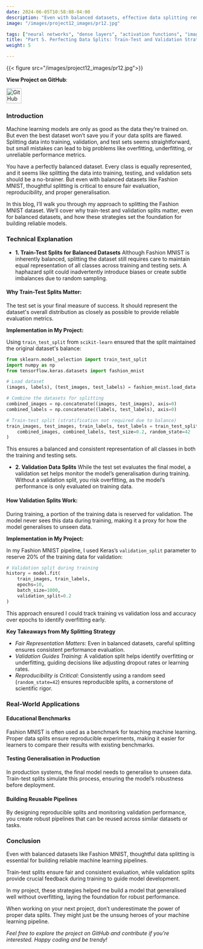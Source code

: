```yaml
---
date: 2024-06-05T10:58:08-04:00
description: "Even with balanced datasets, effective data splitting remains critical for machine learning success. This blog explores how train-test splits and validation strategies ensure reliable performance metrics, guide model optimisation, and prevent overfitting. Follow along with practical examples from the Fashion MNIST dataset."
image: "/images/project12_images/pr12.jpg"

tags: ["neural networks", "dense layers", "activation functions", "image classification", "deep learning basics"]
title: "Part 5. Perfecting Data Splits: Train-Test and Validation Strategies for Reliable Results. How thoughtful data splitting practices ensure consistent performance in machine learning pipelines."
weight: 5

---
```

{{< figure src="/images/project12_images/pr12.jpg">}}

**View Project on GitHub**: 

<a href="https://github.com/drnsmith/Designing-Dense-NNs-Using-MNIST" target="_blank">
    <img src="/images/github.png" alt="GitHub" style="width:40px; height:40px; vertical-align: middle;">
  </a>

### Introduction
Machine learning models are only as good as the data they’re trained on. But even the best dataset won’t save you if your data splits are flawed. Splitting data into training, validation, and test sets seems straightforward, but small mistakes can lead to big problems like overfitting, underfitting, or unreliable performance metrics.

You have a perfectly balanced dataset. Every class is equally represented, and it seems like splitting the data into training, testing, and validation sets should be a no-brainer. But even with balanced datasets like Fashion MNIST, thoughtful splitting is critical to ensure fair evaluation, reproducibility, and proper generalisation.

In this blog, I’ll walk you through my approach to splitting the Fashion MNIST dataset. We’ll cover why train-test and validation splits matter, even for balanced datasets, and how these strategies set the foundation for building reliable models.

### Technical Explanation
 - **1. Train-Test Splits for Balanced Datasets**
Although Fashion MNIST is inherently balanced, splitting the dataset still requires care to maintain equal representation of all classes across training and testing sets. A haphazard split could inadvertently introduce biases or create subtle imbalances due to random sampling.

#### Why Train-Test Splits Matter:
The test set is your final measure of success. It should represent the dataset's overall distribution as closely as possible to provide reliable evaluation metrics.

**Implementation in My Project:**

Using `train_test_split` from `scikit-learn` ensured that the split maintained the original dataset's balance:

```python
from sklearn.model_selection import train_test_split
import numpy as np
from tensorflow.keras.datasets import fashion_mnist

# Load dataset
(images, labels), (test_images, test_labels) = fashion_mnist.load_data()

# Combine the datasets for splitting
combined_images = np.concatenate((images, test_images), axis=0)
combined_labels = np.concatenate((labels, test_labels), axis=0)

# Train-test split (stratification not required due to balance)
train_images, test_images, train_labels, test_labels = train_test_split(
    combined_images, combined_labels, test_size=0.2, random_state=42
)
```
This ensures a balanced and consistent representation of all classes in both the training and testing sets.

 - **2. Validation Data Splits**
While the test set evaluates the final model, a validation set helps monitor the model’s generalisation during training. Without a validation split, you risk overfitting, as the model’s performance is only evaluated on training data.

#### How Validation Splits Work:
During training, a portion of the training data is reserved for validation. The model never sees this data during training, making it a proxy for how the model generalises to unseen data.

**Implementation in My Project:**

In my Fashion MNIST pipeline, I used Keras’s `validation_split` parameter to reserve 20% of the training data for validation:

```python
# Validation split during training
history = model.fit(
    train_images, train_labels,
    epochs=10,
    batch_size=1000,
    validation_split=0.2
)
```

This approach ensured I could track training vs validation loss and accuracy over epochs to identify overfitting early.

**Key Takeaways from My Splitting Strategy**
 - *Fair Representation Matters*: Even in balanced datasets, careful splitting ensures consistent performance evaluation.
 - *Validation Guides Training*: A validation split helps identify overfitting or underfitting, guiding decisions like adjusting dropout rates or learning rates.
 - *Reproducibility is Critical*: Consistently using a random seed (`random_state=42`) ensures reproducible splits, a cornerstone of scientific rigor.

### Real-World Applications
#### Educational Benchmarks
Fashion MNIST is often used as a benchmark for teaching machine learning. Proper data splits ensure reproducible experiments, making it easier for learners to compare their results with existing benchmarks.

#### Testing Generalisation in Production
In production systems, the final model needs to generalise to unseen data. Train-test splits simulate this process, ensuring the model’s robustness before deployment.

#### Building Reusable Pipelines
By designing reproducible splits and monitoring validation performance, you create robust pipelines that can be reused across similar datasets or tasks.

### Conclusion
Even with balanced datasets like Fashion MNIST, thoughtful data splitting is essential for building reliable machine learning pipelines. 

Train-test splits ensure fair and consistent evaluation, while validation splits provide crucial feedback during training to guide model development.

In my project, these strategies helped me build a model that generalised well without overfitting, laying the foundation for robust performance.

When working on your next project, don’t underestimate the power of proper data splits. They might just be the unsung heroes of your machine learning pipeline.

*Feel free to explore the project on GitHub and contribute if you’re interested. Happy coding and be trendy!*